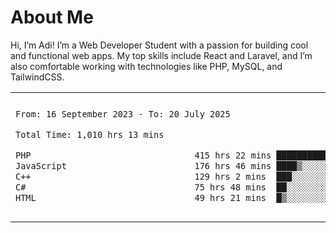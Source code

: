 <table border="0">
 <h1>About Me</h1>
 <p> Hi, I’m Adi! I’m a Web Developer Student with a passion for building cool and functional web apps. My top skills include React and Laravel, and I’m also comfortable working with technologies like PHP, MySQL, and TailwindCSS.


 <tr>
  <td>
  
 
 <!--START_SECTION:waka-->

```txt
From: 16 September 2023 - To: 20 July 2025

Total Time: 1,010 hrs 13 mins

PHP                                415 hrs 22 mins ██████████▒░░░░░░░░░░░░░░   40.68 %
JavaScript                         176 hrs 46 mins ████▒░░░░░░░░░░░░░░░░░░░░   17.31 %
C++                                129 hrs 2 mins  ███░░░░░░░░░░░░░░░░░░░░░░   12.64 %
C#                                 75 hrs 48 mins  ██░░░░░░░░░░░░░░░░░░░░░░░   07.42 %
HTML                               49 hrs 21 mins  █▒░░░░░░░░░░░░░░░░░░░░░░░   04.83 %
```

<!--END_SECTION:waka-->
  </td>
    <td>
   <div align="start">
        <a href="https://open.spotify.com/user/dxso20he52f5d4ti73duavf95">
        <img width="200px" src="https://spotify-github-profile.kittinanx.com/api/view.svg?uid=dxso20he52f5d4ti73duavf95&cover_image=true&theme=default&show_offline=false&background_color=121212&interchange=false" alt="Spotify Now Playing">
    </a>
</div> 

  </td>
 </tr>

</table>





